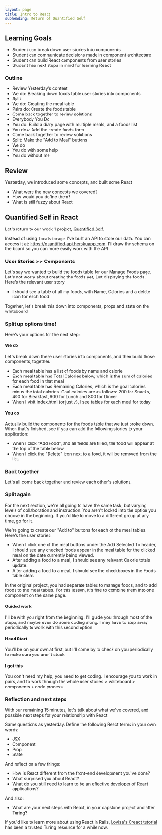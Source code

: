 ```yaml
---
layout: page
title: Intro to React
subheading: Return of Quantified Self
---
```


Learning Goals
---------------

-   Student can break down user stories into components
-   Student can communicate decisions made in component architecture
-   Student can build React components from user stories
-   Student has next steps in mind for learning React

### Outline

-   Review Yesterday's content
-   We do: Breaking down foods table user stories into components
-   Split
  -   We do: Creating the meal table
  -   Pairs do: Create the foods table
-   Come back together to review solutions
-   Everybody You Do
  -   You do: Build a diary page with multiple meals, and a foods list
  -   You do+: Add the create foods form
-   Come back together to review solutions
-   Split: Make the "Add to Meal" buttons
  -   We do
  -   You do with some help
  -   You do without me

## Review

Yesterday, we introduced some concepts, and built some React

-   What were the new concepts we covered?
-   How would you define them?
-   What is still fuzzy about React

## Quantified Self in React

Let's return to our week 1 project, [Quantified Self](../projects/quantified-self/quantified-self).

Instead of using `localstorage`, I've built an API to store our data. You can access it at: <https://quantified-api.herokuapp.com>. I'll draw the schema on the board so you can more easily work with the API

### User Stories >> Components

Let's say we wanted to build the foods table for our Manage Foods page. Let's not worry about creating the foods yet, just displaying the foods. Here's the relevant user story:

-   I should see a table of all my foods, with Name, Calories and a delete icon for each food

Together, let's break this down into components, props and state on the whiteboard

### Split up options time!

Here's your options for the next step:

#### We do

Let's break down these user stories into components, and then build those components, together.

-   Each meal table has a list of foods by name and calorie
-   Each meal table has Total Calories below, which is the sum of calories for each food in that meal
-   Each meal table has Remaining Calories, which is the goal calories minus the total calories. Goal calories are as follows: 200 for Snacks, 400 for Breakfast, 600 for Lunch and 800 for Dinner
-   When I visit index.html (or just `/`), I see tables for each meal for today

#### You do

Actually build the components for the foods table that we just broke down. When that's finished, see if you can add the following stories to your application:

-   When I click "Add Food", and all fields are filled, the food will appear at the top of the table below
-   When I click the "Delete" icon next to a food, it will be removed from the list.

### Back together

Let's all come back together and review each other's solutions.

### Split again

For the next section, we're all going to have the same task, but varying levels of collaboration and instruction. You aren't locked into the option you choose in the beginning. If you'd like to move to a different group at any time, go for it.

We're going to create our "Add to" buttons for each of the meal tables. Here's the user stories:

-   When I click one of the meal buttons under the Add Selected To header, I should see any checked foods appear in the meal table for the clicked meal on the date currently being viewed.
-   After adding a food to a meal, I should see any relevant Calorie totals update.
-   After adding a food to a meal, I should see the checkboxes in the Foods table clear.

In the original project, you had separate tables to manage foods, and to add foods to the meal tables. For this lesson, it's fine to combine them into one component on the same page.

#### Guided work

I'll be with you right from the beginning. I'll guide you through most of the steps, and maybe even do some coding along. I may have to step away periodically to work with this second option

#### Head Start

You'll be on your own at first, but I'll come by to check on you periodically to make sure you aren't stuck.

#### I got this

You don't need my help, you need to get coding. I encourage you to work in pairs, and to work through the whole user stories > whiteboard > components > code process.

### Reflection and next steps

With our remaining 15 minutes, let's talk about what we've covered, and possible next steps for your relationship with React

Same questions as yesterday. Define the following React terms in your own words:

-   JSX
-   Component
-   Prop
-   State

And reflect on a few things:

-   How is React different from the front-end development you've done?
-   What surprised you about React?
-   What do you still need to learn to be an effective developer of React applications?

And also:

-   What are your next steps with React, in your capstone project and after Turing?

If you'd like to learn more about using React in Rails, [Lovisa's Creact tutorial](https://github.com/applegrain/creact) has been a trusted Turing resource for a while now.
